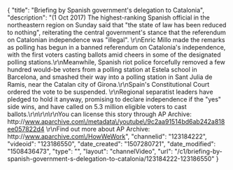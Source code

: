 {
    "title": "Briefing by Spanish government's delegation to Catalonia",
    "description": "(1 Oct 2017) The highest-ranking Spanish official in the northeastern region on Sunday said that \"the state of law has been reduced to nothing\", reiterating the central government's stance that the referendum on Catalonian independence was \"illegal\". \r\nEnric Millo made the remarks as polling has begun in a banned referendum on Catalonia's independence, with the first voters casting ballots amid cheers in some of the designated polling stations.\r\nMeanwhile, Spanish riot police forcefully removed a few hundred would-be voters from a polling station at Estela school in Barcelona, and smashed their way into a polling station in Sant Julia de Ramis, near the Catalan city of Girona.\r\nSpain's Constitutional Court ordered the vote to be suspended. \r\nRegional separatist leaders have pledged to hold it anyway, promising to declare independence if the \"yes\" side wins, and have called on 5.3 million eligible voters to cast ballots.\r\n\r\n\r\nYou can license this story through AP Archive: http:\/\/www.aparchive.com\/metadata\/youtube\/9c2aa91514bd6ab242a818ee057822d4 \r\nFind out more about AP Archive: http:\/\/www.aparchive.com\/HowWeWork",
    "channelid": "123184222",
    "videoid": "123186550",
    "date_created": "1507280721",
    "date_modified": "1508436473",
    "type": "",
    "layout": "channelVideo",
    "url": "\/c1\/briefing-by-spanish-government-s-delegation-to-catalonia\/123184222-123186550"
}